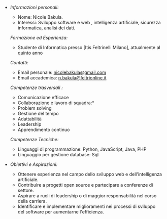 - *Informazioni personali:*
  - Nome: Nicole Bakula.
  - Interessi: Sviluppo software e web , intelligenza artificiale, sicurezza informatica, analisi dei dati.

  *Formazione ed Esperienza:*
  - Studente di Informatica presso [Itis Feltrinelli Milano], attualmente al quinto anno

  *Contatti:*
  - Email personale: nicolebakula@gmail.com
  - Email accademica: n.bakula@feltrionline.it
    
 
  *Competenze trasversali :*
  - Comunicazione efficace
  - Collaborazione e lavoro di squadra:*
  - Problem solving
  - Gestione del tempo
  - Adattabilità
  - Leadership
  - Apprendimento continuo

  *Competenze Tecniche:*
  - Linguaggi di programmazione: Python, JavaScript, Java, PHP
  - Linguaggio per gestione database: Sql

- *Obiettivi e Aspirazioni:*
  - Ottenere esperienza nel campo dello sviluppo web e dell'intelligenza artificiale.
  - Contribuire a progetti open source e partecipare a conferenze di settore.
  -  Aspirare a ruoli di leadership o di maggior responsabilità nel corso della carriera.
  -  Identificare e implementare miglioramenti nei processi di sviluppo del software per aumentarne l'efficienza.

